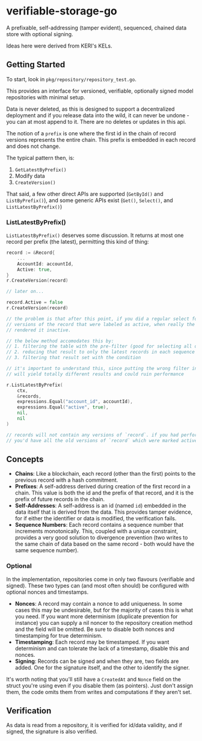 # verifiable-storage-go
A prefixable, self-addressing (tamper evident), sequenced, chained data store with optional signing.

Ideas here were derived from KERI's KELs.

## Getting Started

To start, look in `pkg/repository/repository_test.go`.

This provides an interface for versioned, verifiable, optionally signed model repositories with
minimal setup.

Data is never deleted, as this is designed to support a decentralized deployment and if you release
data into the wild, it can never be undone - you can at most append to it. There are no deletes or
updates in this api.

The notion of a `prefix` is one where the first id in the chain of record versions represents the
entire chain. This prefix is embedded in each record and does not change.

The typical pattern then, is:

1. `GetLatestByPrefix()`
2. Modify data
3. `CreateVersion()`

That said, a few other direct APIs are supported (`GetById()` and `ListByPrefix()`), and some
generic APIs exist (`Get()`, `Select()`, and `ListLatestByPrefix()`)

### ListLatestByPrefix()

`ListLatestByPrefix()` deserves some discussion. It returns at most one record per prefix (the
latest), permitting this kind of thing:

```go
record := &Record{
    ...
    AccountId: accountId,
    Active: true,
}
r.CreateVersion(record)

// later on...

record.Active = false
r.CreateVersion(record)

// the problem is that after this point, if you did a regular select for active records, you'd get
// versions of the record that were labeled as active, when really the most recent version has
// rendered it inactive.

// the below method accomodates this by:
// 1. filtering the table with the pre-filter (good for selecting all data for an account)
// 2. reducing that result to only the latest records in each sequence
// 3. filtering that result set with the condition

// it's important to understand this, since putting the wrong filter in the wrong place
// will yield totally different results and could ruin performance

r.ListLatestByPrefix(
    ctx,
    &records, 
    expressions.Equal("account_id", accountId),
    expressions.Equal("active", true),
    nil,
    nil
)

// records will not contain any versions of `record`. if you had performed a regular select,
// you'd have all the old versions of `record` which were marked active.

```

## Concepts

- **Chains**: Like a blockchain, each record (other than the first) points to the previous record
with a hash commitment.
- **Prefixes**: A self-address derived during creation of the first record in a chain. This value is
both the id and the prefix of that record, and it is the prefix of future records in the chain.
- **Self-Addresses**: A self-address is an id (named `id`) embedded in the data itself that is derived
from the data. This provides tamper evidence, for if either the identifier or data is modified, the
verification fails.
- **Sequence Numbers**: Each record contains a sequence number that increments monotonically. This,
coupled with a unique constraint, provides a very good solution to divergence prevention (two
writes to the same chain of data based on the same record - both would have the same sequence
number).

### Optional

In the implementation, repositories come in only two flavours (verifiable and signed). These two
types can (and most often should) be configured with optional nonces and timestamps.

- **Nonces**: A record may contain a nonce to add uniqueness. In some cases this may be undesirable,
but for the majority of cases this is what you need. If you want more determinism (duplicate
prevention for instance) you can supply a nil noncer to the repository creation method and the field
will be omitted. Be sure to disable both nonces and timestamping for true determinism.
- **Timestamping**: Each record may be timestamped. If you want determinism and can tolerate the
lack of a timestamp, disable this and nonces.
- **Signing**: Records can be signed and when they are, two fields are added. One for the signature
itself, and the other to identify the signer.

It's worth noting that you'll still have a `CreatedAt` and `Nonce` field on the struct you're using
even if you disable them (as pointers). Just don't assign them, the code omits them from writes
and computations if they aren't set.

## Verification

As data is read from a repository, it is verified for id/data validity, and if signed, the
signature is also verified.
